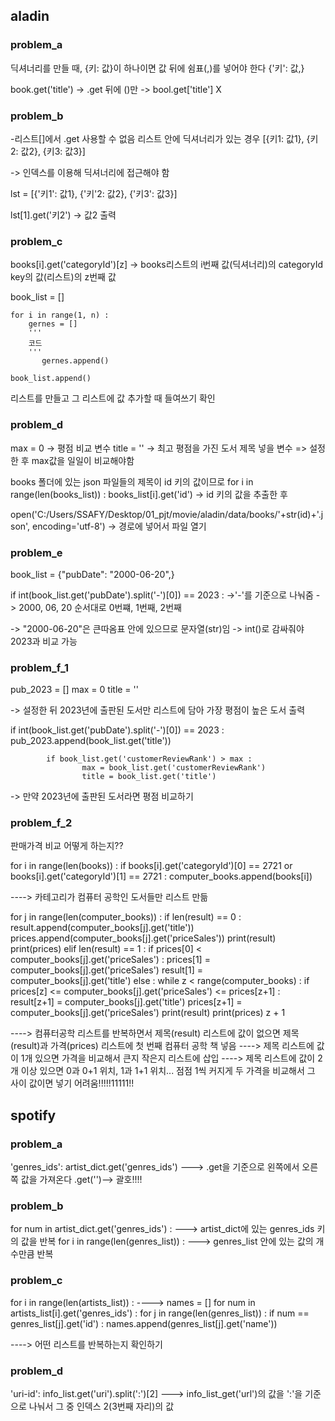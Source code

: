 ## aladin

### problem_a

딕셔너리를 만들 때, {키: 값}이 하나이면 값 뒤에 쉼표(,)를 넣어야 한다
{'키': 값,}
  
book.get('title')
-> .get 뒤에 ()만
-> bool.get['title'] X


### problem_b

-리스트[]에서 .get 사용할 수 없음
리스트 안에 딕셔너리가 있는 경우 [{키1: 값1}, {키2: 값2}, {키3: 값3}]

-> 인덱스를 이용해 딕셔너리에 접근해야 함

lst = [{'키1': 값1}, {'키'2: 값2}, {'키3': 값3}]

lst[1].get('키2')   -> 값2 출력



### problem_c

books[i].get('categoryId')[z]
-> books리스트의 i번째 값(딕셔너리)의 categoryId key의 값(리스트)의 z번째 값

book_list = []

    for i in range(1, n) :
        gernes = []
        '''
        코드
        '''
           gernes.append()

    book_list.append()

리스트를 만들고 그 리스트에 값 추가할 때
들여쓰기 확인


### problem_d

max = 0   -> 평점 비교 변수
title = ''  -> 최고 평점을 가진 도서 제목 넣을 변수
=> 설정 한 후 max값을 일일이 비교해야함

books 폴더에 있는 json 파일들의 제목이 id 키의 값이므로
for i in range(len(books_list)) :
    books_list[i].get('id')  -> id 키의 값을 추출한 후

open('C:/Users/SSAFY/Desktop/01_pjt/movie/aladin/data/books/'+str(id)+'.json', encoding='utf-8')  -> 경로에 넣어서 파일 열기


### problem_e


book_list = {"pubDate": "2000-06-20",}

if int(book_list.get('pubDate').split('-')[0]) == 2023 :
->'-'를 기준으로 나눠줌
-> 2000, 06, 20 순서대로 0번쨰, 1번째, 2번째

-> "2000-06-20"은 큰따옴표 안에 있으므로 문자열(str)임
-> int()로 감싸줘야 2023과 비교 가능



### problem_f_1

pub_2023 = []
max = 0
title = ''

-> 설정한 뒤 2023년에 출판된 도서만 리스트에 담아 가장 평점이 높은 도서 출력


if int(book_list.get('pubDate').split('-')[0]) == 2023 :
            pub_2023.append(book_list.get('title'))
           
            if book_list.get('customerReviewRank') > max :
                    max = book_list.get('customerReviewRank')
                    title = book_list.get('title')

-> 만약 2023년에 출판된 도서라면 평점 비교하기



### problem_f_2

판매가격 비교 어떻게 하는지??

for i in range(len(books)) :
        if books[i].get('categoryId')[0] == 2721 or  books[i].get('categoryId')[1] == 2721 :
            computer_books.append(books[i])

----> 카테고리가 컴퓨터 공학인 도서들만 리스트 만듦


for j in range(len(computer_books)) :
        if len(result) == 0 :
            result.append(computer_books[j].get('title'))
            prices.append(computer_books[j].get('priceSales'))
            print(result)
            print(prices)
        elif len(result) == 1 :
            if prices[0] < computer_books[j].get('priceSales') :
                prices[1] = computer_books[j].get('priceSales')
                result[1] = computer_books[j].get('title')
        else :
            while z < range(computer_books) :
                if prices[z] <= computer_books[j].get('priceSales') <= prices[z+1] :
                        result[z+1] = computer_books[j].get('title')
                        prices[z+1] = computer_books[j].get('priceSales')
                print(result)
                print(prices)
                z + 1

----> 컴퓨터공학 리스트를 반복하면서 제목(result) 리스트에 값이 없으면 제목(result)과 가격(prices) 리스트에 첫 번째 컴퓨터 공학 책 넣음
----> 제목 리스트에 값이 1개 있으면 가격을 비교해서 큰지 작은지 리스트에 삽입
----> 제목 리스트에 값이 2개 이상 있으면 0과 0+1 위치, 1과 1+1 위치... 점점 1씩 커지게 두 가격을 비교해서 그 사이 값이면 넣기
어려움!!!!!11111!! 




## spotify

### problem_a

'genres_ids': artist_dict.get('genres_ids')
---> .get을 기준으로 왼쪽에서 오른쪽 값을 가져온다 
.get('')--> 괄호!!!!


### problem_b
for num in artist_dict.get('genres_ids') :    ---> artist_dict에 있는 genres_ids 키의 값을 반복
        for i in range(len(genres_list)) :    ---> genres_list 안에 있는 값의 개수만큼 반복


### problem_c
for i in range(len(artists_list)) :  ---->
        names = []
        for num in artists_list[i].get('genres_ids') :
            for j in range(len(genres_list)) :
                if num == genres_list[j].get('id') :
                    names.append(genres_list[j].get('name'))

----> 어떤 리스트를 반복하는지 확인하기


### problem_d
'uri-id': info_list.get('uri').split(':')[2]
---> info_list_get('url')의 값을 ':'을 기준으로 나눠서 그 중 인덱스 2(3번째 자리)의 값
